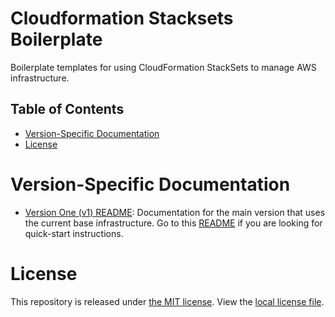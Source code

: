 # Cloudformation Stacksets Boilerplate

Boilerplate templates for using CloudFormation StackSets to manage AWS infrastructure.

## Table of Contents

- [Version-Specific Documentation](#version-specific-documentation)
- [License](#license)

# Version-Specific Documentation

- [Version One (v1) README](v1/README.md): Documentation for the main version that uses the current base infrastructure.  Go to this [README](v1/README.md) if you are looking for quick-start instructions.

# License

This repository is released under [the MIT license](https://en.wikipedia.org/wiki/MIT_License).  View the [local license file](./LICENSE).